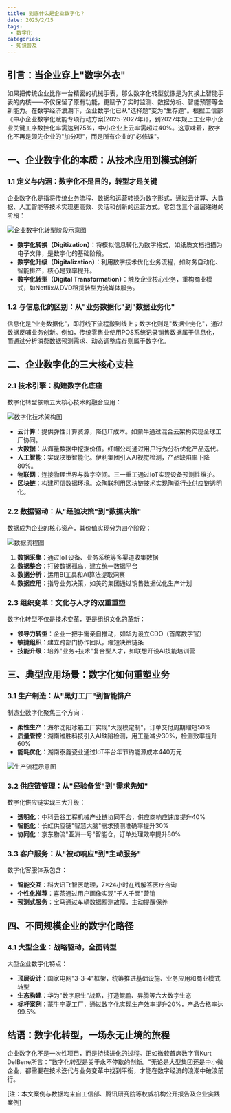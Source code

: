 ```yaml
---
title: 到底什么是企业数字化？
date: 2025/2/15
tags:
 - 数字化
categories:
 - 知识普及
---
```


## 引言：当企业穿上"数字外衣"

如果把传统企业比作一台精密的机械手表，那么数字化转型就像是为其换上智能手表的内核——不仅保留了原有功能，更赋予了实时监测、数据分析、智能预警等全新能力。在数字经济浪潮下，企业数字化已从"选择题"变为"生存题"。根据工信部《中小企业数字化赋能专项行动方案(2025-2027年)》，到2027年规上工业中小企业关键工序数控化率需达到75%，中小企业上云率需超过40%。这意味着，数字化不再是领先企业的"加分项"，而是所有企业的"必修课"。

## 一、企业数字化的本质：从技术应用到模式创新

### 1.1 定义与内涵：数字化不是目的，转型才是关键

企业数字化是指将传统业务流程、数据和运营转换为数字形式，通过云计算、大数据、人工智能等技术实现更高效、灵活和创新的运营方式。它包含三个层层递进的阶段：

![企业数字化转型阶段示意图](https://p3-search.byteimg.com/obj/labis/38373a21c04bf16b219a9050d88f448d)

- **数字化转换（Digitization）**：将模拟信息转化为数字格式，如纸质文档扫描为电子文件，是数字化的基础阶段。
- **数字化升级（Digitalization）**：利用数字技术优化业务流程，如财务自动化、智能排产，核心是效率提升。
- **数字化转型（Digital Transformation）**：触及企业核心业务，重构商业模式，如Netflix从DVD租赁转型为流媒体服务。

### 1.2 与信息化的区别：从"业务数据化"到"数据业务化"

信息化是"业务数据化"，即将线下流程搬到线上；数字化则是"数据业务化"，通过数据反哺业务创新。例如，传统零售业使用POS系统记录销售数据属于信息化，而通过分析消费数据预测需求、动态调整库存则属于数字化。

## 二、企业数字化的三大核心支柱

### 2.1 技术引擎：构建数字化底座

数字化转型依赖五大核心技术的融合应用：

![数字化技术架构图](https://p3-search.byteimg.com/obj/labis/6c434bc6f3d6ec934c73bf71e1232981)

- **云计算**：提供弹性计算资源，降低IT成本。如蒙牛通过混合云架构实现全球工厂协同。
- **大数据**：从海量数据中挖掘价值。红帽公司通过用户行为分析优化产品迭代。
- **人工智能**：实现决策智能化。伊利集团引入AI视觉检测，产品缺陷率下降80%。
- **物联网**：连接物理世界与数字空间。三一重工通过IoT实现设备预测性维护。
- **区块链**：构建可信数据环境。众陶联利用区块链技术实现陶瓷行业供应链透明化。

### 2.2 数据驱动：从"经验决策"到"数据决策"

数据成为企业的核心资产，其价值实现分为四个阶段：

![数据流程图](https://p3-search.byteimg.com/obj/labis/ed19b1ee1110c3199722cb434f6a7e54)

1. **数据采集**：通过IoT设备、业务系统等多渠道收集数据
2. **数据整合**：打破数据孤岛，建立统一数据平台
3. **数据分析**：运用BI工具和AI算法提取洞察
4. **数据应用**：指导业务决策，如美的集团通过销售数据优化生产计划

### 2.3 组织变革：文化与人才的双重重塑

数字化转型不仅是技术变革，更是组织文化的革新：

- **领导力转型**：企业一把手需亲自推动，如华为设立CDO（首席数字官）
- **敏捷组织**：建立跨部门协作团队，缩短决策链条
- **技能升级**：培养"业务+技术"复合型人才，如联想开设AI技能培训营

## 三、典型应用场景：数字化如何重塑业务

### 3.1 生产制造：从"黑灯工厂"到智能排产

制造业数字化聚焦三个方向：
- **柔性生产**：海尔沈阳冰箱工厂实现"大规模定制"，订单交付周期缩短50%
- **质量管控**：湖南维胜科技引入AI缺陷检测，用工量减少30%，检测效率提升60%
- **能耗优化**：湖南泰鑫瓷业通过IoT平台年节约能源成本440万元

![生产流程示意图](https://p3-search.byteimg.com/obj/labis/406cd731dd56518ea6be23910bbe28a0)

### 3.2 供应链管理：从"经验备货"到"需求先知"

数字化供应链实现三大升级：
- **透明化**：中科云谷工程机械产业链协同平台，供应商响应速度提升40%
- **智能化**：长虹供应链"智慧大脑"需求预测准确率提升30%
- **协同化**：京东物流"亚洲一号"智能仓，订单处理效率提升80%

### 3.3 客户服务：从"被动响应"到"主动服务"

数字化客服体系包含：
- **智能交互**：科大讯飞智医助理，7×24小时在线解答医疗咨询
- **个性化推荐**：喜茶通过用户画像实现"千人千面"营销
- **预测式服务**：宝马通过车辆数据预测故障，主动提醒保养

## 四、不同规模企业的数字化路径

### 4.1 大型企业：战略驱动，全面转型

大型企业数字化特点：
- **顶层设计**：国家电网"3-3-4"框架，统筹推进基础设施、业务应用和商业模式转型
- **生态构建**：华为"数字原生"战略，打造鲲鹏、昇腾等六大数字生态
- **标杆案例**：蒙牛宁夏工厂，通过数字化实现生产效率提升20%，产品合格率达99.5%


## 结语：数字化转型，一场永无止境的旅程

企业数字化不是一次性项目，而是持续进化的过程。正如微软首席数字官Kurt DelBene所言："数字化转型是关于永不停歇的创新。"无论是大型集团还是中小微企业，都需要在技术迭代与业务变革中找到平衡，才能在数字经济的浪潮中破浪前行。



[注：本文案例与数据均来自工信部、腾讯研究院等权威机构公开报告及企业实践案例]